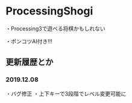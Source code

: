 # ProcessingShogi
・Processing3で遊べる将棋かもしれない

・ポンコツAI付き!!!

## 更新履歴とか
### 2019.12.08
  ・バグ修正
  ・上下キーで3段階でレベル変更可能に
